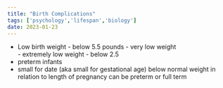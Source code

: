 ```yaml
---
title: "Birth Complications"
tags: ['psychology','lifespan','biology']
date: 2023-01-23
---
```

- Low birth weight - below 5.5 pounds
	  - very low weight    
	  - extremely low weight - below 2.5
- preterm infants
- small for date (aka small for gestational age)
  below normal weight in relation to length of pregnancy
  can be preterm or full term

